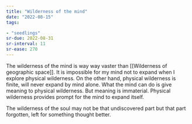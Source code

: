 ```yaml
---
title: "Wilderness of the mind"
date: "2022-08-15"
tags:

- "seedlings"
sr-due: 2022-08-31
sr-interval: 11
sr-ease: 270
---
```


The wilderness of the mind is way way vaster than [[Wilderness of geographic space]]. It is impossible for my mind not to expand when I explore physical wilderness. On the other hand, physical wilderness is finite, will never expand by mind alone. What the mind can do is give meaning to physical wilderness. But meaning is immaterial. Physical wilderness provides prompt for the mind to expand itself.

The wilderness of the soul may not be that undiscovered part but that part forgotten, left for something thought better.